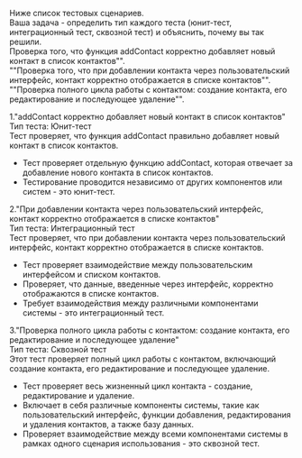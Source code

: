 Ниже список тестовых сценариев.  
Ваша задача - определить тип каждого теста (юнит-тест, интеграционный тест, сквозной тест) и объяснить, почему вы так решили.  
Проверка того, что функция addContact корректно добавляет новый контакт в список контактов"".  
""Проверка того, что при добавлении контакта через пользовательский интерфейс, контакт корректно отображается в списке контактов"".  
""Проверка полного цикла работы с контактом: создание контакта, его редактирование и последующее удаление"".


1."addContact корректно добавляет новый контакт в список контактов"  
Тип теста: Юнит-тест  
Тест проверяет, что функция addContact правильно добавляет новый контакт в список контактов.    
- Тест проверяет отдельную функцию addContact, которая отвечает за добавление нового контакта в список контактов. 
- Тестирование проводится независимо от других компонентов или систем - это юнит-тест.
	
2."При добавлении контакта через пользовательский интерфейс, контакт корректно отображается в списке контактов"  
Тип теста: Интеграционный тест  
Тест проверяет, что при добавлении контакта через пользовательский интерфейс, контакт корректно отображается в списке контактов.  
- Тест проверяет взаимодействие между пользовательским интерфейсом и списком контактов. 
- Проверяет, что данные, введенные через интерфейс, корректно отображаются в списке контактов. 
- Требует взаимодействия между различными компонентами системы - это интеграционный тест.
	
3."Проверка полного цикла работы с контактом: создание контакта, его редактирование и последующее удаление"  
Тип теста: Сквозной тест  
Этот тест проверяет полный цикл работы с контактом, включающий создание контакта, его редактирование и последующее удаление.   
- Тест проверяет весь жизненный цикл контакта - создание, редактирование и удаление. 
- Включает в себя различные компоненты системы, такие как пользовательский интерфейс, функции добавления, редактирования и удаления контактов, а также базу данных. 
- Проверяет взаимодействие между всеми компонентами системы в рамках одного сценария использования - это сквозной тест.